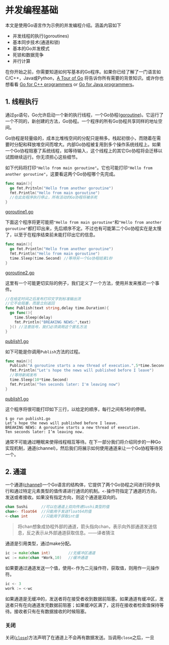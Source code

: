 # 并发编程基础

本文是使用Go语言作为示例的并发编程介绍。涵盖内容如下

- 并发线程的执行(goroutines)
- 基本同步技术(通道和锁)
- 基本的Go并发模式
- 死锁和数据竞争
- 并行计算

在你开始之前，你需要知道如何写基本的Go程序。如果你已经了解了一门语言如C/C++，Java或Python，[A Tour of Go](http://tour.golang.org/) 将告诉你所有需要的背景知识。或许你也想看看 [Go for C++ programmers](http://code.google.com/p/go-wiki/wiki/GoForCPPProgrammers) or [Go for Java programmers](http://www.nada.kth.se/%7Esnilsson/go_for_java_programmers/)。

## 1. 线程执行

通过`go`语句，Go允许启动一个新的执行线程，一个Go协程([goroutine](http://golang.org/ref/spec#Go_statements))。它运行了一个不同的，新创建的方法，Go协程。一个程序的所有Go协程共享同样的地址空间。

Go协程是轻量级的，成本比堆栈空间的分配只是稍多。栈起初很小，而随着在需要时分配和释放堆空间而增大。内部Go协程被复用到多个操作系统线程上。如果一个Go协程阻塞了系统线程，如等待输入，这个线程上的其它Go协程将会迁移以试图继续运行。你无须担心这些细节。

如下代码将打印`"Hello from main goroutine"`。它也可能打印`"Hello from another goroutine"`，这要看这两个Go协程哪个先完成。

```go
func main(){
  go fmt.Pritnln("Hello from another goroutine")
  fmt.Println("Hello from main goroutine")
  //在此处程序执行停止，所有活动的Go协程将被杀死
}
```

[goroutine1.go](https://www.nada.kth.se/%7Esnilsson/concurrency/src/goroutine1.go)

下面这个程序将更可能把`"Hello from main goroutine"`和`"Hello from another goroutine"`都打印出来，先后顺序不定。不过也有可能第二个Go协程实在是太慢了，以至于在程序结束前未能打印出它的信息。

```go
func main(){
  go fmt.Println("Hello from another goroutine")
  fmt.Println("Hello from main goroutine")
  time.Sleep(time.Second) //等待另一个Go协程结束1秒
}
```

[goroutine2.go](https://www.nada.kth.se/%7Esnilsson/concurrency/src/goroutine2.go)

这里有一个可能更切实际的例子，我们定义了一个方法，使用并发来推迟一个事件。

```go
//在给定时间之后发布打印文字到标准输出流
//它不会阻塞，而是立刻返回
func Publish(text string,delay time.Duration){
  go func(){
    time.Sleep(delay)
    fmt.Println("BREAKING NEWS:",text)
  }() //注意括号，我们必须调用这个匿名方法
}
```

[publish1.go](https://www.nada.kth.se/%7Esnilsson/concurrency/src/publish1.go)

如下可能是你调用`Publish`方法的过程。

```go
func main(){
  Publish("A goroutine starts a new thread of execution.",5*time.Second)
  fmt.Println("Let's hope the news will published before I leave")
  //等待新闻发布
  time.Sleep(10*time.Second)
  fmt.Println("Ten seconds later: I'm leaving now")
}
```

[publish1.go](https://www.nada.kth.se/%7Esnilsson/concurrency/src/publish1.go)

这个程序将很可能打印如下三行，以给定的顺序，每行之间有5秒的停顿。

```
$ go run publish1.go
Let’s hope the news will published before I leave.
BREAKING NEWS: A goroutine starts a new thread of execution.
Ten seconds later: I’m leaving now.
```

通常不可能通过睡眠来使得线程相互等待。在下一部分我们将介绍同步的一种Go实现机制，通道(channel)，然后我们将展示如何使用通道来让一个Go协程等待另一个。

## 2. 通道

一个通道([channel](http://golang.org/ref/spec#Channel_types))一个Go语言的结构体，它提供了两个Go协程之间进行同步执行和通过特定元素类型的值传递进行通讯的机制。`<-`操作符指定了通道的方向，发送或者接收。如果没有指定方向，则这个通道是双向的。

```go
chan Sushi		//可以在通道上双向传递Sushi类型的值
chan<- float64	//只能用于发送float64的值
<-chan int		//只能用于获取int值
```

> 将chan想象成协程外部的通道，箭头指向chan，表示向外部通道发送信息，反之表示从外部通道获取信息。——译者猜注

通道是引用类型，通过make分配。

```go
ic := make(chan int)		//无缓冲区通道
wc := make(chan *Work,10)	//缓冲通道
```

如果要通过通道发送一个值，使用`<-`作为二元操作符，获取值，则用作一元操作符。

```go
ic <- 3
work := <-wc
```

如果通道是无缓冲的，发送者将在接受者收到数据前阻塞。如果通道有缓冲区，发送者只有在向通道发完数据前阻塞；如果缓冲区满了，这将在接收者检索值保持等待。接收者只有在有数据接收的时候阻塞。

### 关闭

关闭([`close`](http://golang.org/ref/spec#Close))方法声明了在通道上不会再有数据发送。当调用`close`之后，一旦